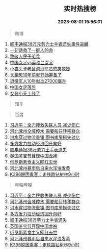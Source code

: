 <div align="center"><h2>实时热搜榜</h2><h4>2023-08-01 19:56:01</h4></div>

> 微博  

1. [顺丰通报38万元劳力士手表遗失事件进展](https://s.weibo.com/weibo?q=%23%E9%A1%BA%E4%B8%B0%E9%80%9A%E6%8A%A538%E4%B8%87%E5%85%83%E5%8A%B3%E5%8A%9B%E5%A3%AB%E6%89%8B%E8%A1%A8%E9%81%97%E5%A4%B1%E4%BA%8B%E4%BB%B6%E8%BF%9B%E5%B1%95%23&t=31&band_rank=1&Refer=top)<br />
2. [一句话救了一群人的命](https://s.weibo.com/weibo?q=%23%E4%B8%80%E5%8F%A5%E8%AF%9D%E6%95%91%E4%BA%86%E4%B8%80%E7%BE%A4%E4%BA%BA%E7%9A%84%E5%91%BD%23&t=31&band_rank=2&Refer=top)<br />
3. [致敬人民子弟兵](https://s.weibo.com/weibo?q=%23%E8%87%B4%E6%95%AC%E4%BA%BA%E6%B0%91%E5%AD%90%E5%BC%9F%E5%85%B5%23&t=31&band_rank=3&Refer=top)<br />
4. [中国女足vs英格兰女足](https://s.weibo.com/weibo?q=%23%E4%B8%AD%E5%9B%BD%E5%A5%B3%E8%B6%B3vs%E8%8B%B1%E6%A0%BC%E5%85%B0%E5%A5%B3%E8%B6%B3%23&t=31&band_rank=4&Refer=top)<br />
5. [小猫头卡老鼠洞消防员憋笑救援](https://s.weibo.com/weibo?q=%23%E5%B0%8F%E7%8C%AB%E5%A4%B4%E5%8D%A1%E8%80%81%E9%BC%A0%E6%B4%9E%E6%B6%88%E9%98%B2%E5%91%98%E6%86%8B%E7%AC%91%E6%95%91%E6%8F%B4%23&t=31&band_rank=5&Refer=top)<br />
6. [长相思10年前就开始筹备了](https://s.weibo.com/weibo?q=%23%E9%95%BF%E7%9B%B8%E6%80%9D10%E5%B9%B4%E5%89%8D%E5%B0%B1%E5%BC%80%E5%A7%8B%E7%AD%B9%E5%A4%87%E4%BA%86%23&t=31&band_rank=6&Refer=top)<br />
7. [退役军人10年献血27000毫升](https://s.weibo.com/weibo?q=%23%E9%80%80%E5%BD%B9%E5%86%9B%E4%BA%BA10%E5%B9%B4%E7%8C%AE%E8%A1%8027000%E6%AF%AB%E5%8D%87%23&t=31&band_rank=7&Refer=top)<br />
8. [中国女足落后](https://s.weibo.com/weibo?q=%23%E4%B8%AD%E5%9B%BD%E5%A5%B3%E8%B6%B3%E8%90%BD%E5%90%8E%23&t=31&band_rank=8&Refer=top)<br />
9. [女装小夭上线了](https://s.weibo.com/weibo?q=%23%E5%A5%B3%E8%A3%85%E5%B0%8F%E5%A4%AD%E4%B8%8A%E7%BA%BF%E4%BA%86%23&t=31&band_rank=9&Refer=top)<br />

> 知乎  


> 百度  

1. [习近平：全力搜救失联人员 减少伤亡](https://www.baidu.com/s?wd=%E4%B9%A0%E8%BF%91%E5%B9%B3%EF%BC%9A%E5%85%A8%E5%8A%9B%E6%90%9C%E6%95%91%E5%A4%B1%E8%81%94%E4%BA%BA%E5%91%98+%E5%87%8F%E5%B0%91%E4%BC%A4%E4%BA%A1&sa=fyb_news&rsv_dl=fyb_news)<br />
2. [河北涿州全域停水 需要船只转移群众](https://www.baidu.com/s?wd=%E6%B2%B3%E5%8C%97%E6%B6%BF%E5%B7%9E%E5%85%A8%E5%9F%9F%E5%81%9C%E6%B0%B4+%E9%9C%80%E8%A6%81%E8%88%B9%E5%8F%AA%E8%BD%AC%E7%A7%BB%E7%BE%A4%E4%BC%97&sa=fyb_news&rsv_dl=fyb_news)<br />
3. [洪水穿过物流重镇 图书库房损失过亿](https://www.baidu.com/s?wd=%E6%B4%AA%E6%B0%B4%E7%A9%BF%E8%BF%87%E7%89%A9%E6%B5%81%E9%87%8D%E9%95%87+%E5%9B%BE%E4%B9%A6%E5%BA%93%E6%88%BF%E6%8D%9F%E5%A4%B1%E8%BF%87%E4%BA%BF&sa=fyb_news&rsv_dl=fyb_news)<br />
4. [多方发力拉动经济回升向好](https://www.baidu.com/s?wd=%E5%A4%9A%E6%96%B9%E5%8F%91%E5%8A%9B%E6%8B%89%E5%8A%A8%E7%BB%8F%E6%B5%8E%E5%9B%9E%E5%8D%87%E5%90%91%E5%A5%BD&sa=fyb_news&rsv_dl=fyb_news)<br />
5. [顺丰通报38万劳力士手表遗失](https://www.baidu.com/s?wd=%E9%A1%BA%E4%B8%B0%E9%80%9A%E6%8A%A538%E4%B8%87%E5%8A%B3%E5%8A%9B%E5%A3%AB%E6%89%8B%E8%A1%A8%E9%81%97%E5%A4%B1&sa=fyb_news&rsv_dl=fyb_news)<br />
6. [英国鉴宝节目现中国龙袍](https://www.baidu.com/s?wd=%E8%8B%B1%E5%9B%BD%E9%89%B4%E5%AE%9D%E8%8A%82%E7%9B%AE%E7%8E%B0%E4%B8%AD%E5%9B%BD%E9%BE%99%E8%A2%8D&sa=fyb_news&rsv_dl=fyb_news)<br />
7. [俄罗斯素食主义网红去世](https://www.baidu.com/s?wd=%E4%BF%84%E7%BD%97%E6%96%AF%E7%B4%A0%E9%A3%9F%E4%B8%BB%E4%B9%89%E7%BD%91%E7%BA%A2%E5%8E%BB%E4%B8%96&sa=fyb_news&rsv_dl=fyb_news)<br />
8. [河北涿州暴雨后自来水浑浊发黄](https://www.baidu.com/s?wd=%E6%B2%B3%E5%8C%97%E6%B6%BF%E5%B7%9E%E6%9A%B4%E9%9B%A8%E5%90%8E%E8%87%AA%E6%9D%A5%E6%B0%B4%E6%B5%91%E6%B5%8A%E5%8F%91%E9%BB%84&sa=fyb_news&rsv_dl=fyb_news)<br />
9. [K396脱困乘客：走铁路钻树林9小时](https://www.baidu.com/s?wd=K396%E8%84%B1%E5%9B%B0%E4%B9%98%E5%AE%A2%EF%BC%9A%E8%B5%B0%E9%93%81%E8%B7%AF%E9%92%BB%E6%A0%91%E6%9E%979%E5%B0%8F%E6%97%B6&sa=fyb_news&rsv_dl=fyb_news)<br />

> 哔哩哔哩  

1. [习近平：全力搜救失联人员 减少伤亡](https://www.baidu.com/s?wd=%E4%B9%A0%E8%BF%91%E5%B9%B3%EF%BC%9A%E5%85%A8%E5%8A%9B%E6%90%9C%E6%95%91%E5%A4%B1%E8%81%94%E4%BA%BA%E5%91%98+%E5%87%8F%E5%B0%91%E4%BC%A4%E4%BA%A1&sa=fyb_news&rsv_dl=fyb_news)<br />
2. [河北涿州全域停水 需要船只转移群众](https://www.baidu.com/s?wd=%E6%B2%B3%E5%8C%97%E6%B6%BF%E5%B7%9E%E5%85%A8%E5%9F%9F%E5%81%9C%E6%B0%B4+%E9%9C%80%E8%A6%81%E8%88%B9%E5%8F%AA%E8%BD%AC%E7%A7%BB%E7%BE%A4%E4%BC%97&sa=fyb_news&rsv_dl=fyb_news)<br />
3. [洪水穿过物流重镇 图书库房损失过亿](https://www.baidu.com/s?wd=%E6%B4%AA%E6%B0%B4%E7%A9%BF%E8%BF%87%E7%89%A9%E6%B5%81%E9%87%8D%E9%95%87+%E5%9B%BE%E4%B9%A6%E5%BA%93%E6%88%BF%E6%8D%9F%E5%A4%B1%E8%BF%87%E4%BA%BF&sa=fyb_news&rsv_dl=fyb_news)<br />
4. [多方发力拉动经济回升向好](https://www.baidu.com/s?wd=%E5%A4%9A%E6%96%B9%E5%8F%91%E5%8A%9B%E6%8B%89%E5%8A%A8%E7%BB%8F%E6%B5%8E%E5%9B%9E%E5%8D%87%E5%90%91%E5%A5%BD&sa=fyb_news&rsv_dl=fyb_news)<br />
5. [顺丰通报38万劳力士手表遗失](https://www.baidu.com/s?wd=%E9%A1%BA%E4%B8%B0%E9%80%9A%E6%8A%A538%E4%B8%87%E5%8A%B3%E5%8A%9B%E5%A3%AB%E6%89%8B%E8%A1%A8%E9%81%97%E5%A4%B1&sa=fyb_news&rsv_dl=fyb_news)<br />
6. [英国鉴宝节目现中国龙袍](https://www.baidu.com/s?wd=%E8%8B%B1%E5%9B%BD%E9%89%B4%E5%AE%9D%E8%8A%82%E7%9B%AE%E7%8E%B0%E4%B8%AD%E5%9B%BD%E9%BE%99%E8%A2%8D&sa=fyb_news&rsv_dl=fyb_news)<br />
7. [俄罗斯素食主义网红去世](https://www.baidu.com/s?wd=%E4%BF%84%E7%BD%97%E6%96%AF%E7%B4%A0%E9%A3%9F%E4%B8%BB%E4%B9%89%E7%BD%91%E7%BA%A2%E5%8E%BB%E4%B8%96&sa=fyb_news&rsv_dl=fyb_news)<br />
8. [河北涿州暴雨后自来水浑浊发黄](https://www.baidu.com/s?wd=%E6%B2%B3%E5%8C%97%E6%B6%BF%E5%B7%9E%E6%9A%B4%E9%9B%A8%E5%90%8E%E8%87%AA%E6%9D%A5%E6%B0%B4%E6%B5%91%E6%B5%8A%E5%8F%91%E9%BB%84&sa=fyb_news&rsv_dl=fyb_news)<br />
9. [K396脱困乘客：走铁路钻树林9小时](https://www.baidu.com/s?wd=K396%E8%84%B1%E5%9B%B0%E4%B9%98%E5%AE%A2%EF%BC%9A%E8%B5%B0%E9%93%81%E8%B7%AF%E9%92%BB%E6%A0%91%E6%9E%979%E5%B0%8F%E6%97%B6&sa=fyb_news&rsv_dl=fyb_news)<br />
